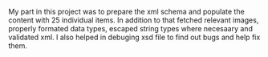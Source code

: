 My part in this project was to prepare the xml schema and populate the content with 25 individual items. In addition to that fetched relevant images, properly formated data types, escaped string types where necesaary and validated xml. I also helped in debuging xsd file to find out bugs and help fix them. 